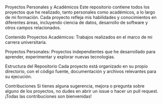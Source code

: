 Proyectos Personales y Académicos
Este repositorio contiene todos los proyectos que he realizado, tanto personales como académicos, a lo largo de mi formación. Cada proyecto refleja mis habilidades y conocimientos en diferentes áreas, incluyendo ciencia de datos, desarrollo de software y otros campos relacionados.

Contenido
Proyectos Académicos: Trabajos realizados en el marco de mi carrera universitaria.

Proyectos Personales: Proyectos independientes que he desarrollado para aprender, experimentar y explorar nuevas tecnologías.

Estructura del Repositorio
Cada proyecto está organizado en su propio directorio, con el código fuente, documentación y archivos relevantes para su ejecución.

Contribuciones
Si tienes alguna sugerencia, mejora o pregunta sobre alguno de los proyectos, no dudes en abrir un issue o hacer un pull request. ¡Todas las contribuciones son bienvenidas!

